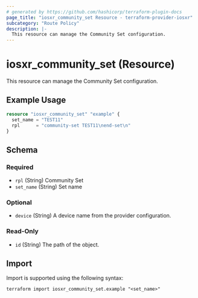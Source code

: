 ```yaml
---
# generated by https://github.com/hashicorp/terraform-plugin-docs
page_title: "iosxr_community_set Resource - terraform-provider-iosxr"
subcategory: "Route Policy"
description: |-
  This resource can manage the Community Set configuration.
---
```


# iosxr_community_set (Resource)

This resource can manage the Community Set configuration.

## Example Usage

```terraform
resource "iosxr_community_set" "example" {
  set_name = "TEST11"
  rpl      = "community-set TEST11\nend-set\n"
}
```

<!-- schema generated by tfplugindocs -->
## Schema

### Required

- `rpl` (String) Community Set
- `set_name` (String) Set name

### Optional

- `device` (String) A device name from the provider configuration.

### Read-Only

- `id` (String) The path of the object.

## Import

Import is supported using the following syntax:

```shell
terraform import iosxr_community_set.example "<set_name>"
```
